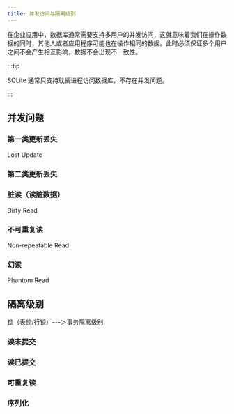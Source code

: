 ```yaml
---
title: 并发访问与隔离级别
---
```


在企业应用中，数据库通常需要支持多用户的并发访问，这就意味着我们在操作数据的同时，其他人或者应用程序可能也在操作相同的数据。此时必须保证多个用户之间不会产生相互影响，数据不会出现不一致性。

:::tip

SQLite 通常只支持耽搁进程访问数据库，不存在并发问题。

:::

## 并发问题

### 第一类更新丢失

Lost Update

### 第二类更新丢失

### 脏读（读脏数据）

Dirty Read

### 不可重复读

Non-repeatable Read

### 幻读

Phantom Read

## 隔离级别

锁（表锁/行锁）---＞事务隔离级别

### 读未提交

### 读已提交

### 可重复读

### 序列化
